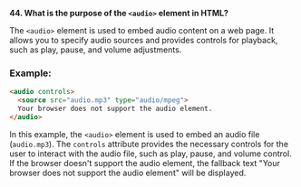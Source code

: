 **44. What is the purpose of the `<audio>` element in HTML?**

The `<audio>` element is used to embed audio content on a web page. It allows you to specify audio sources and provides controls for playback, such as play, pause, and volume adjustments.

### **Example:**
```html
<audio controls>
  <source src="audio.mp3" type="audio/mpeg">
  Your browser does not support the audio element.
</audio>
```

In this example, the `<audio>` element is used to embed an audio file (`audio.mp3`). The `controls` attribute provides the necessary controls for the user to interact with the audio file, such as play, pause, and volume control. If the browser doesn't support the audio element, the fallback text "Your browser does not support the audio element" will be displayed.
